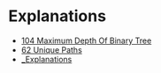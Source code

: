 # Explanations

- [104 Maximum Depth Of Binary Tree](104-maximum-depth-of-binary-tree.md)
- [62 Unique Paths](62-unique-paths.md)
- [_Explanations](_explanations.md)
